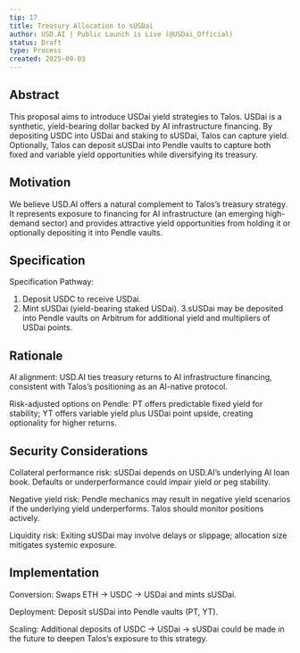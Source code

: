 ```yaml
---
tip: 17
title: Treasury Allocation to sUSDai
author: USD.AI | Public Launch is Live (@USDai_Official)
status: Draft
type: Process
created: 2025-09-03
---
```


## Abstract

This proposal aims to introduce USDai yield strategies to Talos. USDai is a synthetic, yield-bearing dollar backed by AI infrastructure financing. By depositing USDC into USDai and staking to sUSDai, Talos can capture yield. Optionally, Talos can deposit sUSDai into Pendle vaults to capture both fixed and variable yield opportunities while diversifying its treasury.

## Motivation

We believe USD.AI offers a natural complement to Talos’s treasury strategy. It represents exposure to financing for AI infrastructure (an emerging high-demand sector) and provides attractive yield opportunities from holding it or optionally depositing it into Pendle vaults. 

## Specification

Specification
Pathway:
1. Deposit USDC to receive USDai.
2. Mint sUSDai (yield-bearing staked USDai).
3.sUSDai may be deposited into Pendle vaults on Arbitrum for additional yield and multipliers of USDai points.


## Rationale

AI alignment: USD.AI ties treasury returns to AI infrastructure financing, consistent with Talos’s positioning as an AI-native protocol.

Risk-adjusted options on Pendle: PT offers predictable fixed yield for stability; YT offers variable yield plus USDai point upside, creating optionality for higher returns.

## Security Considerations

Collateral performance risk: sUSDai depends on USD.AI’s underlying AI loan book. Defaults or underperformance could impair yield or peg stability.

Negative yield risk: Pendle mechanics may result in negative yield scenarios if the underlying yield underperforms. Talos should monitor positions actively.

Liquidity risk: Exiting sUSDai may involve delays or slippage; allocation size mitigates systemic exposure.

## Implementation

Conversion:  Swaps ETH → USDC → USDai and mints sUSDai.

Deployment: Deposit sUSDai into Pendle vaults (PT, YT).

Scaling: Additional deposits of USDC → USDai → sUSDai could be made in the future to deepen Talos’s exposure to this strategy.